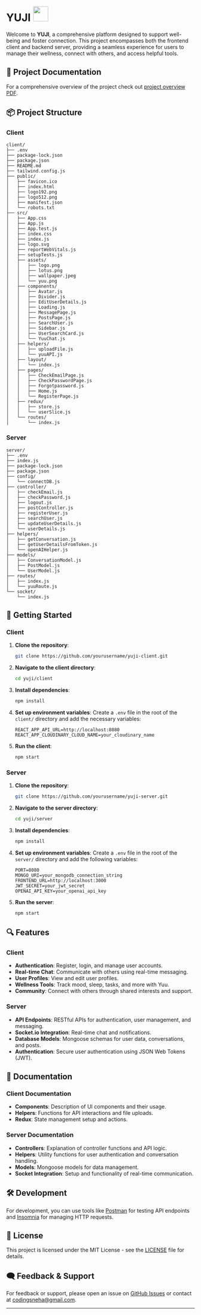 # YUJI <img src="https://github.com/user-attachments/assets/10be6554-1a98-473a-80e3-2bcbb5f298e4" width=40px>


Welcome to **YUJI**, a comprehensive platform designed to support well-being and foster connection. This project encompasses both the frontend client and backend server, providing a seamless experience for users to manage their wellness, connect with others, and access helpful tools.

## 📄 Project Documentation

For a comprehensive overview of the project check out [project overview PDF](docs/project_overview.pdf).


## 📦 Project Structure

### Client

```
client/
├── .env
├── package-lock.json
├── package.json
├── README.md
├── tailwind.config.js
├── public/
│   ├── favicon.ico
│   ├── index.html
│   ├── logo192.png
│   ├── logo512.png
│   ├── manifest.json
│   └── robots.txt
├── src/
│   ├── App.css
│   ├── App.js
│   ├── App.test.js
│   ├── index.css
│   ├── index.js
│   ├── logo.svg
│   ├── reportWebVitals.js
│   ├── setupTests.js
│   ├── assets/
│   │   ├── logo.png
│   │   ├── lotus.png
│   │   ├── wallpaper.jpeg
│   │   └── yuu.png
│   ├── components/
│   │   ├── Avatar.js
│   │   ├── Divider.js
│   │   ├── EditUserDetails.js
│   │   ├── Loading.js
│   │   ├── MessagePage.js
│   │   ├── PostsPage.js
│   │   ├── SearchUser.js
│   │   ├── Sidebar.js
│   │   ├── UserSearchCard.js
│   │   └── YuuChat.js
│   ├── helpers/
│   │   ├── uploadFile.js
│   │   └── yuuAPI.js
│   ├── layout/
│   │   └── index.js
│   ├── pages/
│   │   ├── CheckEmailPage.js
│   │   ├── CheckPasswordPage.js
│   │   ├── Forgotpassword.js
│   │   ├── Home.js
│   │   └── RegisterPage.js
│   ├── redux/
│   │   ├── store.js
│   │   └── userSlice.js
│   └── routes/
│       └── index.js
```

### Server

```
server/
├── .env
├── index.js
├── package-lock.json
├── package.json
├── config/
│   └── connectDB.js
├── controller/
│   ├── checkEmail.js
│   ├── checkPassword.js
│   ├── logout.js
│   ├── postController.js
│   ├── registerUser.js
│   ├── searchUser.js
│   ├── updateUserDetails.js
│   └── userDetails.js
├── helpers/
│   ├── getConversation.js
│   ├── getUserDetailsFromToken.js
│   └── openAIHelper.js
├── models/
│   ├── ConversationModel.js
│   ├── PostModel.js
│   └── UserModel.js
├── routes/
│   ├── index.js
│   └── yuuRoute.js
└── socket/
    └── index.js
```

## 🚀 Getting Started

### Client

1. **Clone the repository**:
   ```bash
   git clone https://github.com/yourusername/yuji-client.git
   ```
2. **Navigate to the client directory**:
   ```bash
   cd yuji/client
   ```
3. **Install dependencies**:
   ```bash
   npm install
   ```
4. **Set up environment variables**:
   Create a `.env` file in the root of the `client/` directory and add the necessary variables:
   ```env
   REACT_APP_API_URL=http://localhost:8080
   REACT_APP_CLOUDINARY_CLOUD_NAME=your_cloudinary_name
   ```
5. **Run the client**:
   ```bash
   npm start
   ```

### Server

1. **Clone the repository**:
   ```bash
   git clone https://github.com/yourusername/yuji-server.git
   ```
2. **Navigate to the server directory**:
   ```bash
   cd yuji/server
   ```
3. **Install dependencies**:
   ```bash
   npm install
   ```
4. **Set up environment variables**:
   Create a `.env` file in the root of the `server/` directory and add the following variables:
   ```env
   PORT=8080
   MONGO_URI=your_mongodb_connection_string
   FRONTEND_URL=http://localhost:3000
   JWT_SECRET=your_jwt_secret
   OPENAI_API_KEY=your_openai_api_key
   ```
5. **Run the server**:
   ```bash
   npm start
   ```

## 🔍 Features

### Client

- **Authentication**: Register, login, and manage user accounts.
- **Real-time Chat**: Communicate with others using real-time messaging.
- **User Profiles**: View and edit user profiles.
- **Wellness Tools**: Track mood, sleep, tasks, and more with Yuu.
- **Community**: Connect with others through shared interests and support.

### Server

- **API Endpoints**: RESTful APIs for authentication, user management, and messaging.
- **Socket.io Integration**: Real-time chat and notifications.
- **Database Models**: Mongoose schemas for user data, conversations, and posts.
- **Authentication**: Secure user authentication using JSON Web Tokens (JWT).

## 📜 Documentation

### Client Documentation

- **Components**: Description of UI components and their usage.
- **Helpers**: Functions for API interactions and file uploads.
- **Redux**: State management setup and actions.

### Server Documentation

- **Controllers**: Explanation of controller functions and API logic.
- **Helpers**: Utility functions for user authentication and conversation handling.
- **Models**: Mongoose models for data management.
- **Socket Integration**: Setup and functionality of real-time communication.

## 🛠️ Development

For development, you can use tools like [Postman](https://www.postman.com/) for testing API endpoints and [Insomnia](https://insomnia.rest/) for managing HTTP requests.

## 📄 License

This project is licensed under the MIT License - see the [LICENSE](LICENSE) file for details.

## 🗨️ Feedback & Support

For feedback or support, please open an issue on [GitHub Issues](https://github.com/codingsneha/yuji/issues) or contact at [codingsneha@gmail.com](mailto:codingsneha@gmail.com).

---
